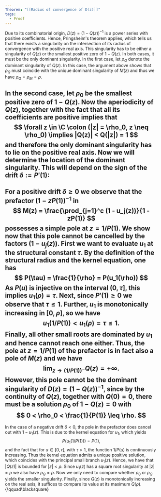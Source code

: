 ```yaml
---
Theorem: "[[Radius of convergence of D(z)]]"
tags:
  - Proof
---
```


Due to its combinatorial origin, $D(z) = (1-Q(z))^{-1}$ is a power series with positive coefficients. 
Hence, Pringsheim's theorem applies, which tells us that there exists a singularity on the intersection of its radius of convergence with the positive real axis. 
This singularity has to be either a singularity of $Q(z)$ or the smallest positive zero of $1 - Q(z)$. 
In both cases, it must be the only dominant singularity.
In the first case, let $\rho_Q$ denote the dominant singularity of $Q(z)$.
In this case, the argument above shows that $\rho_Q$ must coincide with the unique dominant singularity of $M(z)$ and thus we have $\rho_Q = \rho_M = \rho$.

In the second case, let $\rho_0$ be the smallest positive zero of $1 - Q(z)$. Now the aperiodicity of $Q(z)$, together with the fact that all its coefficients are positive implies that
$$
\forall z \in \C \colon (|z| = \rho_0, z \neq \rho_0) \implies |Q(z)| < Q(|z|) = 1
$$
and therefore the only dominant singularity has to lie on the positive real axis.
Now we will determine the location of the dominant singularity. This will depend on the sign of the drift $\delta := P'(1)$:
- 
For a positive drift $\delta \geq 0$ we observe that the prefactor $(1-zP(1))^{-1}$ in 
$$
M(z) = \frac{\prod_{j=1}^c (1 - u_j(z))}{1 - zP(1)}
$$ 
possesses a simple pole at $z = 1/P(1)$. We show now that this pole cannot be cancelled by the factors $(1 - u_j(z))$. First we want to evaluate $u_1$ at the structural constant $\tau$. By the definition of the structural radius and the kernel equation, one has
$$
P(\tau) = \frac{1}{\rho} = P(u_1(\rho))
$$
As $P(u)$ is injective on the interval $(0,\tau]$, this implies $u_1(\rho) = \tau$. Next, since $P'(1) \geq 0$ we observe that $\tau \leq 1$. Further, $u_1$ is monotonically increasing in $[0,\rho]$, so we have 
$$
u_1\left(1/P(1)\right) < u_1(\rho) = \tau \leq 1.
$$
Finally, all other small roots are dominated by $u_1$ and hence cannot reach one either.
Thus, the pole at $z = 1/P(1)$ of the prefactor is in fact also a pole of $M(z)$ and we have 
$$
\lim_{z \to (1/P(1))^-}Q(z) = +\infty.
$$
However, this pole cannot be the dominant singularity of $D(z) = (1 - Q(z))^{-1}$, since by the continuity of $Q(z)$, together with $Q(0) = 0$, there must be a solution $\rho_0$ of $1 - Q(z) = 0$ with
$$
0 < \rho_0 < \frac{1}{P(1)} \leq \rho.
$$ 
- 
In the case of a negative drift $\delta < 0$, the pole in the prefactor does cancel out with $1 - u_1(z)$.
This is due to the kernel equation for $u_1$, which yields
$$
P\left(u_1\left(1/P(1)\right)\right) = P(1),
$$
and the fact that for $u \in [0,\tau]$, with $\tau > 1$, the function $1/P(u)$ is continuously increasing.
Thus the kernel equation admits a unique positive solution, which coincides with the principal small branch $u_1(z)$.
Hence, we have that $|Q(z)|$ is bounded for $|z| < \rho$.
Since $u_1(z)$ has a square root singularity at $|z| = \rho$ we also have $\rho_Q = \rho$. Now we only need to compare whether $\rho_0$ or $\rho_Q$ yields the smaller singularity.
Finally, since $Q(z)$ is monotonically increasing on the real axis, it suffices to compare its value at its maximum $Q(\rho)$. {\qquad\blacksquare}
